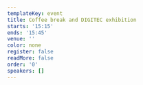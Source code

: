 ```yaml
---
templateKey: event
title: Coffee break and DIGITEC exhibition
starts: '15:15'
ends: '15:45'
venue: ''
color: none
register: false
readMore: false
order: '0'
speakers: []
---
```

